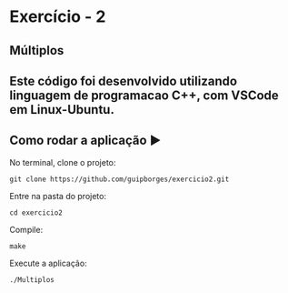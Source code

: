 # Exercício - 2

## Múltiplos

## Este código foi desenvolvido utilizando linguagem de programacao C++, com VSCode em Linux-Ubuntu.


## Como rodar a aplicação :arrow_forward:

No terminal, clone o projeto: 

```
git clone https://github.com/guipborges/exercicio2.git
```

Entre na pasta do projeto:  

```
cd exercicio2
```

Compile:

```
make
```

Execute a aplicação:

```
./Multiplos
```
